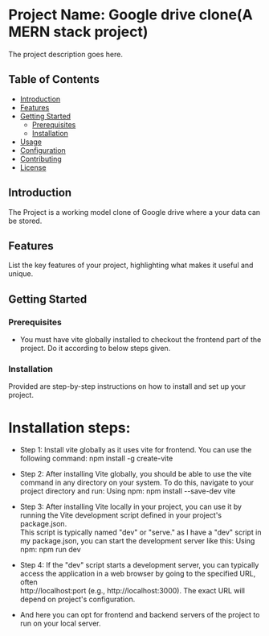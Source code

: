# Project Name: Google drive clone(A MERN stack project)

The project description goes here.

## Table of Contents

- [Introduction](#introduction)
- [Features](#features)
- [Getting Started](#getting-started)
  - [Prerequisites](#prerequisites)
  - [Installation](#installation)
- [Usage](#usage)
- [Configuration](#configuration)
- [Contributing](#contributing)
- [License](#license)

## Introduction
The Project is a working model clone of Google drive where a your data can be stored.

## Features

List the key features of your project, highlighting what makes it useful and unique.

## Getting Started

### Prerequisites
 - You must have vite globally installed to checkout the frontend part of the project.
   Do it according to below steps given.

### Installation
 Provided are step-by-step instructions on how to install and set up your project. 

# Installation steps:

- Step 1: Install vite globally as it uses vite for frontend. You can use the following command:
  npm install -g create-vite

- Step 2: After installing Vite globally, you should be able to use the vite command in any directory on your system.
  To do this, navigate to your project directory and run:
  Using npm:
  npm install --save-dev vite
  
- Step 3: After installing Vite locally in your project, you can use it by running the Vite development script defined in your project's package.json.     
  This script is typically named "dev" or "serve." as I have a "dev" script in my package.json, you can start the development server like this:
  Using npm:
  npm run dev

- Step 4: If the "dev" script starts a development server, you can typically access the application in a web browser by going to the specified URL, often  
          http://localhost:port (e.g., http://localhost:3000). The exact URL will depend on project's configuration.
   
- And here you can opt for frontend and backend servers of the project to run on your local server.